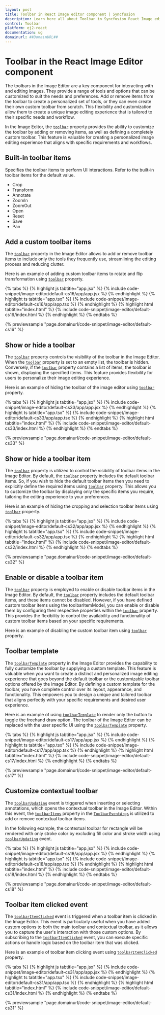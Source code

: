 ```yaml
---
layout: post
title: Toolbar in React Image editor component | Syncfusion
description: Learn here all about Toolbar in Syncfusion React Image editor component of Syncfusion Essential JS 2 and more.
control: Toolbar 
platform: ej2-react
documentation: ug
domainurl: ##DomainURL##
---
```


# Toolbar in the React Image Editor component

The toolbars in the Image Editor are a key component for interacting with and editing images. They provide a range of tools and options that can be customized to suit the needs and preferences. Add or remove items from the toolbar to create a personalized set of tools, or they can even create their own custom toolbar from scratch. This flexibility and customization allow them to create a unique image editing experience that is tailored to their specific needs and workflow. 

In the Image Editor, the [`toolbar`](https://ej2.syncfusion.com/react/documentation/api/image-editor/#toolbar) property provides the ability to customize the toolbar by adding or removing items, as well as defining a completely custom toolbar. This feature is valuable for creating a personalized image editing experience that aligns with specific requirements and workflows. 

## Built-in toolbar items

Specifies the toolbar items to perform UI interactions. Refer to the built-in toolbar items for the default value.

* Crop
* Transform
* Annotate
* ZoomIn
* ZoomOut
* Open
* Reset
* Save
* Pan

## Add a custom toolbar items

The [`toolbar`](https://ej2.syncfusion.com/react/documentation/api/image-editor/#toolbar) property in the Image Editor allows to add or remove toolbar items to include only the tools they frequently use, streamlining the editing process and reducing clutter. 

Here is an example of adding custom toolbar items to rotate and flip transformation using [`toolbar`](https://ej2.syncfusion.com/react/documentation/api/image-editor/#toolbar) property. 

{% tabs %}
{% highlight js tabtitle="app.jsx" %}
{% include code-snippet/image-editor/default-cs16/app/app.jsx %}
{% endhighlight %}
{% highlight ts tabtitle="app.tsx" %}
{% include code-snippet/image-editor/default-cs16/app/app.tsx %}
{% endhighlight %}
{% highlight html tabtitle="index.html" %}
{% include code-snippet/image-editor/default-cs16/index.html %}
{% endhighlight %}
{% endtabs %}
        
{% previewsample "page.domainurl/code-snippet/image-editor/default-cs16" %}

## Show or hide a toolbar 

The [`toolbar`](https://ej2.syncfusion.com/react/documentation/api/image-editor/#toolbar) property controls the visibility of the toolbar in the Image Editor. When the [`toolbar`](https://ej2.syncfusion.com/react/documentation/api/image-editor/#toolbar) property is set to an empty list, the toolbar is hidden. Conversely, if the [`toolbar`](https://ej2.syncfusion.com/react/documentation/api/image-editor/#toolbar) property contains a list of items, the toolbar is shown, displaying the specified items. This feature provides flexibility for users to personalize their image editing experience. 

Here is an example of hiding the toolbar of the image editor using [`toolbar`](https://ej2.syncfusion.com/react/documentation/api/image-editor/#toolbar) property.

{% tabs %}
{% highlight js tabtitle="app.jsx" %}
{% include code-snippet/image-editor/default-cs33/app/app.jsx %}
{% endhighlight %}
{% highlight ts tabtitle="app.tsx" %}
{% include code-snippet/image-editor/default-cs33/app/app.tsx %}
{% endhighlight %}
{% highlight html tabtitle="index.html" %}
{% include code-snippet/image-editor/default-cs33/index.html %}
{% endhighlight %}
{% endtabs %}
        
{% previewsample "page.domainurl/code-snippet/image-editor/default-cs33" %}

## Show or hide a toolbar item

The [`toolbar`](https://ej2.syncfusion.com/react/documentation/api/image-editor/#toolbar) property is utilized to control the visibility of toolbar items in the Image Editor. By default, the [`toolbar`](https://ej2.syncfusion.com/react/documentation/api/image-editor/#toolbar) property includes the default toolbar items. So, if you wish to hide the default toolbar items then you need to explicitly define the required items using [`toolbar`](https://ej2.syncfusion.com/react/documentation/api/image-editor/#toolbar) property. This allows you to customize the toolbar by displaying only the specific items you require, tailoring the editing experience to your preferences.

Here is an example of hiding the cropping and selection toolbar items using [`toolbar`](https://ej2.syncfusion.com/react/documentation/api/image-editor/#toolbar) property.

{% tabs %}
{% highlight js tabtitle="app.jsx" %}
{% include code-snippet/image-editor/default-cs32/app/app.jsx %}
{% endhighlight %}
{% highlight ts tabtitle="app.tsx" %}
{% include code-snippet/image-editor/default-cs32/app/app.tsx %}
{% endhighlight %}
{% highlight html tabtitle="index.html" %}
{% include code-snippet/image-editor/default-cs32/index.html %}
{% endhighlight %}
{% endtabs %}
        
{% previewsample "page.domainurl/code-snippet/image-editor/default-cs32" %}

## Enable or disable a toolbar item

The [`toolbar`](https://ej2.syncfusion.com/react/documentation/api/image-editor/#toolbar) property is employed to enable or disable toolbar items in the Image Editor. By default, the [`toolbar`](https://ej2.syncfusion.com/react/documentation/api/image-editor/#toolbar) property includes the default toolbar items, and these items cannot be disabled. However, if you have defined custom toolbar items using the toolbarItemModel, you can enable or disable them by configuring their respective properties within the [`toolbar`](https://ej2.syncfusion.com/react/documentation/api/image-editor/#toolbar) property. This provides the flexibility to control the availability and functionality of custom toolbar items based on your specific requirements. 

Here is an example of disabling the custom toolbar item using [`toolbar`](https://ej2.syncfusion.com/react/documentation/api/image-editor/#toolbar) property.

## Toolbar template

The [`toolbarTemplate`](https://ej2.syncfusion.com/react/documentation/api/image-editor/#toolbartemplate) property in the Image Editor provides the capability to fully customize the toolbar by supplying a custom template. This feature is valuable when you want to create a distinct and personalized image editing experience that goes beyond the default toolbar or the customizable toolbar options offered by the Image Editor. By defining a custom template for the toolbar, you have complete control over its layout, appearance, and functionality. This empowers you to design a unique and tailored toolbar that aligns perfectly with your specific requirements and desired user experience. 

Here is an example of using [`toolbarTemplate`](https://ej2.syncfusion.com/react/documentation/api/image-editor/#toolbartemplate) to render only the button to toggle the freehand draw option. 
The toolbar of the Image Editor can be replaced with the user specific UI using the [`toolbarTemplate`](https://ej2.syncfusion.com/react/documentation/api/image-editor/#toolbartemplate) property.

{% tabs %}
{% highlight js tabtitle="app.jsx" %}
{% include code-snippet/image-editor/default-cs17/app/app.jsx %}
{% endhighlight %}
{% highlight ts tabtitle="app.tsx" %}
{% include code-snippet/image-editor/default-cs17/app/app.tsx %}
{% endhighlight %}
{% highlight html tabtitle="index.html" %}
{% include code-snippet/image-editor/default-cs17/index.html %}
{% endhighlight %}
{% endtabs %}
        
{% previewsample "page.domainurl/code-snippet/image-editor/default-cs17" %}

## Customize contextual toolbar

The [`toolbarUpdating`](https://ej2.syncfusion.com/react/documentation/api/image-editor/#toolbarupdating) event is triggered when inserting or selecting annotations, which opens the contextual toolbar in the Image Editor. Within this event, the [`toolbarItems`](https://helpej2.syncfusion.com/react/documentation/api/image-editor/toolbarEventArgs/#toolbaritems) property in the [`ToolbarEventArgs`](https://helpej2.syncfusion.com/react/documentation/api/image-editor/toolbarEventArgs/) is utilized to add or remove contextual toolbar items.

In the following example, the contextual toolbar for rectangle will be rendered with only stroke color by excluding fill color and stroke width using [`toolbarUpdating`](https://ej2.syncfusion.com/react/documentation/api/image-editor/#toolbarupdating) event.

{% tabs %}
{% highlight js tabtitle="app.jsx" %}
{% include code-snippet/image-editor/default-cs18/app/app.jsx %}
{% endhighlight %}
{% highlight ts tabtitle="app.tsx" %}
{% include code-snippet/image-editor/default-cs18/app/app.tsx %}
{% endhighlight %}
{% highlight html tabtitle="index.html" %}
{% include code-snippet/image-editor/default-cs18/index.html %}
{% endhighlight %}
{% endtabs %}
        
{% previewsample "page.domainurl/code-snippet/image-editor/default-cs18" %}

## Toolbar item clicked event 

The [`toolbarItemClicked`](https://helpej2.syncfusion.com/react/documentation/api/image-editor/#toolbaritemclicked) event is triggered when a toolbar item is clicked in the Image Editor. This event is particularly useful when you have added custom options to both the main toolbar and contextual toolbar, as it allows you to capture the user's interaction with those custom options. By subscribing to the [`toolbarItemClicked`](https://helpej2.syncfusion.com/react/documentation/api/image-editor/#toolbaritemclicked) event, you can execute specific actions or handle logic based on the toolbar item that was clicked.

Here is an example of toolbar item clicking event using [`toolbarItemClicked`](https://ej2.syncfusion.com/react/documentation/api/image-editor/#toolbarItemClicked) property. 

{% tabs %}
{% highlight js tabtitle="app.jsx" %}
{% include code-snippet/image-editor/default-cs31/app/app.jsx %}
{% endhighlight %}
{% highlight ts tabtitle="app.tsx" %}
{% include code-snippet/image-editor/default-cs31/app/app.tsx %}
{% endhighlight %}
{% highlight html tabtitle="index.html" %}
{% include code-snippet/image-editor/default-cs31/index.html %}
{% endhighlight %}
{% endtabs %}
        
{% previewsample "page.domainurl/code-snippet/image-editor/default-cs31" %}